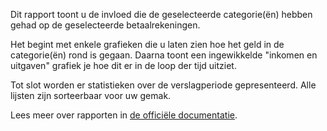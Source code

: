 Dit rapport toont u de invloed die de geselecteerde categorie(ën) hebben gehad op de geselecteerde betaalrekeningen.

Het begint met enkele grafieken die u laten zien hoe het geld in de categorie(ën) rond is gegaan. Daarna toont een ingewikkelde "inkomen en uitgaven" grafiek je hoe dit er in de loop der tijd uitziet.

Tot slot worden er statistieken over de verslagperiode gepresenteerd. Alle lijsten zijn sorteerbaar voor uw gemak.

Lees meer over rapporten in [de officiële documentatie](https://firefly-iii.readthedocs.io/en/latest/advanced/reports.html).